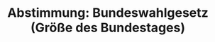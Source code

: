 ---
abstimmung:
  abstimmung: 1
  bundestagssitzung: 183
  legislaturperiode: 19
categories:
- Todo
data:
- title: Abstimmungsergebnis 20201008_1-data.pdf
  url: /res/2021-btw/abstimmungsergebnisse/20201008_1-data.pdf
- title: Abstimmungsergebnis 20201008_1_xls-data.xlsx
  url: /res/2021-btw/abstimmungsergebnisse/20201008_1_xls-data.xlsx
- title: Abstimmungsergebnis 20201008_1_xls-data.csv
  url: /res/2021-btw/abstimmungsergebnisse/csv/20201008_1_xls-data.csv
ergebnis:
  afd:
    enthaltung: 0
    gesamt: 89
    ja: 0
    nein: 79
    nichtabgegeben: 10
    ungueltig: 0
  bü90/gr:
    enthaltung: 0
    gesamt: 67
    ja: 0
    nein: 64
    nichtabgegeben: 3
    ungueltig: 0
  cdu/csu:
    enthaltung: 7
    gesamt: 246
    ja: 227
    nein: 0
    nichtabgegeben: 12
    ungueltig: 0
  die linke.:
    enthaltung: 0
    gesamt: 69
    ja: 0
    nein: 57
    nichtabgegeben: 12
    ungueltig: 0
  fdp:
    enthaltung: 0
    gesamt: 80
    ja: 0
    nein: 77
    nichtabgegeben: 3
    ungueltig: 0
  file: 20201008_1_xls-data.xlsx
  fraktionslos:
    enthaltung: 1
    gesamt: 6
    ja: 0
    nein: 4
    nichtabgegeben: 1
    ungueltig: 0
  spd:
    enthaltung: 0
    gesamt: 152
    ja: 135
    nein: 0
    nichtabgegeben: 17
    ungueltig: 0
layout: abstimmung
links:
- title: Link zu bundestag.de
  url: https://www.bundestag.de/parlament/plenum/abstimmung/abstimmung?id=688
preview: 'Deutscher Bundestag


  183. Sitzung des Deutschen Bundestages

  am Donnerstag, 8. Oktober 2020


  Endgültiges Ergebnis der Namentlichen Abstimmung Nr. 1


  Gesetzentwurf der Fraktionen der CDU/CSU und SPD

  Entwurf eines .,, Gesetzes zur Änderung des Bundeswahlgesetzes

  Drs. 19/22504 und 19/23187'
tags:
- Todo
title: 'Abstimmung: Bundeswahlgesetz (Größe des Bundestages)'
---